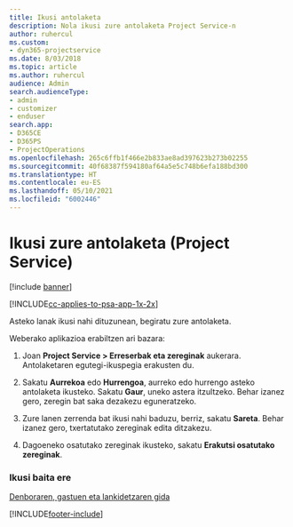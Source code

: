 ```yaml
---
title: Ikusi antolaketa
description: Nola ikusi zure antolaketa Project Service-n
author: ruhercul
ms.custom:
- dyn365-projectservice
ms.date: 8/03/2018
ms.topic: article
ms.author: ruhercul
audience: Admin
search.audienceType:
- admin
- customizer
- enduser
search.app:
- D365CE
- D365PS
- ProjectOperations
ms.openlocfilehash: 265c6ffb1f466e2b833ae8ad397623b273b02255
ms.sourcegitcommit: 40f68387f594180af64a5e5c748b6efa188bd300
ms.translationtype: HT
ms.contentlocale: eu-ES
ms.lasthandoff: 05/10/2021
ms.locfileid: "6002446"
---
```

# <a name="view-your-schedule-project-service"></a>Ikusi zure antolaketa (Project Service)

[!include [banner](../includes/psa-now-project-operations.md)]

[!INCLUDE[cc-applies-to-psa-app-1x-2x](../includes/cc-applies-to-psa-app-1x-2x.md)]

Asteko lanak ikusi nahi dituzunean, begiratu zure antolaketa.  
  
 Weberako aplikazioa erabiltzen ari bazara:  
  
1.  Joan **Project Service > Erreserbak eta zereginak** aukerara. Antolaketaren egutegi-ikuspegia erakusten du.  
  
2.  Sakatu **Aurrekoa** edo **Hurrengoa**, aurreko edo hurrengo asteko antolaketa ikusteko. Sakatu **Gaur**, uneko astera itzultzeko. Behar izanez gero, zeregin bat saka dezakezu eguneratzeko.  
  
3.  Zure lanen zerrenda bat ikusi nahi baduzu, berriz, sakatu **Sareta**. Behar izanez gero, txertatutako zereginak edita ditzakezu.  
  
4.  Dagoeneko osatutako zereginak ikusteko, sakatu **Erakutsi osatutako zereginak**.  
  
### <a name="see-also"></a>Ikusi baita ere  
 [Denboraren, gastuen eta lankidetzaren gida](../psa/time-expense-collaboration-guide.md)


[!INCLUDE[footer-include](../includes/footer-banner.md)]
